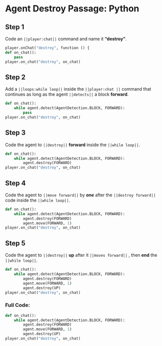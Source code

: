 ﻿
# Agent Destroy Passage: Python


## Step 1
Code an ``||player:chat||`` command and name it **“destroy”**.

```python
player.onChat("destroy", function () {
def on_chat():
    pass
player.on_chat("destroy", on_chat)
```

## Step 2
Add a ``||loops:while loop||`` inside the ``||player:chat ||`` command that continues as long as the agent ``||detects||`` a block **forward**. 

```python
def on_chat():
    while agent.detect(AgentDetection.BLOCK, FORWARD):
        pass
player.on_chat("destroy", on_chat)
```

## Step 3
Code the agent to ``||destroy||`` **forward** inside the ``||while loop||``.

```python
def on_chat():
    while agent.detect(AgentDetection.BLOCK, FORWARD):
        agent.destroy(FORWARD)
player.on_chat("destroy", on_chat)
```

## Step 4

Code the agent to ``||move forward||`` by **one** after the ``||destroy forward||`` code inside the ``||while loop||``.

```python
def on_chat():
    while agent.detect(AgentDetection.BLOCK, FORWARD):
        agent.destroy(FORWARD)
        agent.move(FORWARD, 1)
player.on_chat("destroy", on_chat)
```

## Step 5

Code the agent to ``||destroy||`` **up** after it ``||moves forward||`` , then **end** the ``||while loop||``.

```python
def on_chat():
    while agent.detect(AgentDetection.BLOCK, FORWARD):
        agent.destroy(FORWARD)
        agent.move(FORWARD, 1)
        agent.destroy(UP)
player.on_chat("destroy", on_chat)
```

### Full Code: 

```python
def on_chat():
    while agent.detect(AgentDetection.BLOCK, FORWARD):
        agent.destroy(FORWARD)
        agent.move(FORWARD, 1)
        agent.destroy(UP)
player.on_chat("destroy", on_chat)
```

